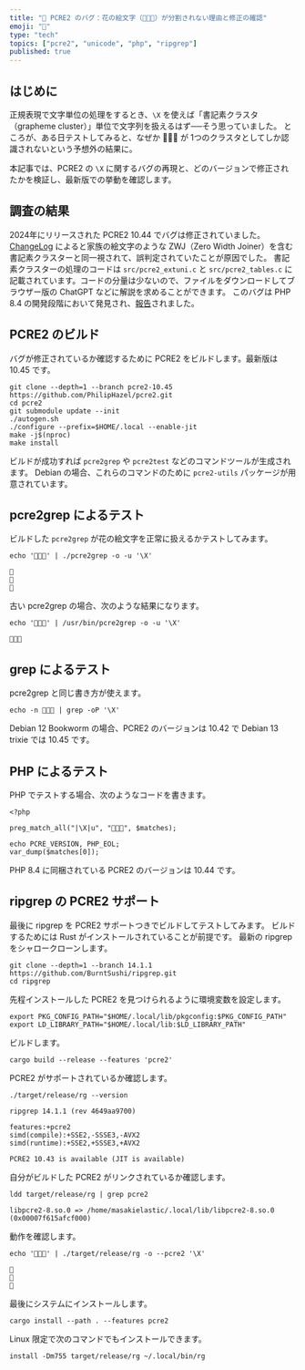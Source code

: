 ```yaml
---
title: "🐛 PCRE2 のバグ：花の絵文字（🌷🌹🌺）が分割されない理由と修正の確認"
emoji: "🐛"
type: "tech"
topics: ["pcre2", "unicode", "php", "ripgrep"]
published: true
---
```


はじめに
--------

正規表現で文字単位の処理をするとき、`\X` を使えば「書記素クラスタ（grapheme cluster）」単位で文字列を扱えるはず──そう思っていました。
ところが、ある日テストしてみると、なぜか 🌷🌹🌺 が 1つのクラスタとしてしか認識されないという予想外の結果に。

本記事では、PCRE2 の `\X` に関するバグの再現と、どのバージョンで修正されたかを検証し、最新版での挙動を確認します。

調査の結果
----------

2024年にリリースされた PCRE2 10.44 でバグは修正されていました。[ChangeLog](https://github.com/PCRE2Project/pcre2/blob/pcre2-10.44/ChangeLog) によると家族の絵文字のような ZWJ（Zero Width Joiner）を含む書記素クラスターと同一視されて、誤判定されていたことが原因でした。
書記素クラスターの処理のコードは `src/pcre2_extuni.c` と `src/pcre2_tables.c` に記載されています。コードの分量は少ないので、ファイルをダウンロードしてブラウザー版の ChatGPT などに解説を求めることができます。
このバグは PHP 8.4 の開発段階において発見され、[報告](https://github.com/PCRE2Project/pcre2/issues/410)されました。

PCRE2 のビルド
--------------

バグが修正されているか確認するために PCRE2 をビルドします。最新版は 10.45 です。

```
git clone --depth=1 --branch pcre2-10.45 https://github.com/PhilipHazel/pcre2.git
cd pcre2
git submodule update --init
./autogen.sh
./configure --prefix=$HOME/.local --enable-jit
make -j$(nproc)
make install
```

ビルドが成功すれば `pcre2grep` や `pcre2test` などのコマンドツールが生成されます。
Debian の場合、これらのコマンドのために `pcre2-utils` パッケージが用意されています。

pcre2grep によるテスト
----------------------

ビルドした `pcre2grep` が花の絵文字を正常に扱えるかテストしてみます。

```
echo '🌷🌹🌺' | ./pcre2grep -o -u '\X'
```

```
🌷
🌹
🌺
```

古い pcre2grep の場合、次のような結果になります。

```
echo '🌷🌹🌺' | /usr/bin/pcre2grep -o -u '\X'
```
```
🌷🌹🌺
```

grep によるテスト
----------------

pcre2grep と同じ書き方が使えます。

```
echo -n 🌷🌹🌺 | grep -oP '\X'
```

Debian 12 Bookworm の場合、PCRE2 のバージョンは 10.42 で Debian 13 trixie では 10.45 です。


PHP によるテスト
----------------

PHP でテストする場合、次のようなコードを書きます。

```
<?php

preg_match_all("|\X|u", "🌷🌹🌺", $matches);

echo PCRE_VERSION, PHP_EOL;
var_dump($matches[0]);
```

PHP 8.4 に同梱されている PCRE2 のバージョンは 10.44 です。


ripgrep の PCRE2 サポート
------------------------

最後に ripgrep を PCRE2 サポートつきでビルドしてテストしてみます。
ビルドするためには Rust がインストールされていることが前提です。
最新の ripgrep をシャロークローンします。

```
git clone --depth=1 --branch 14.1.1 https://github.com/BurntSushi/ripgrep.git
cd ripgrep
```

先程インストールした PCRE2 を見つけられるように環境変数を設定します。

```
export PKG_CONFIG_PATH="$HOME/.local/lib/pkgconfig:$PKG_CONFIG_PATH"
export LD_LIBRARY_PATH="$HOME/.local/lib:$LD_LIBRARY_PATH"

```

ビルドします。

```
cargo build --release --features 'pcre2'
```

PCRE2 がサポートされているか確認します。

```
./target/release/rg --version
```

```
ripgrep 14.1.1 (rev 4649aa9700)

features:+pcre2
simd(compile):+SSE2,-SSSE3,-AVX2
simd(runtime):+SSE2,+SSSE3,+AVX2

PCRE2 10.43 is available (JIT is available)
```

自分がビルドした PCRE2 がリンクされているか確認します。

```
ldd target/release/rg | grep pcre2
```

```
libpcre2-8.so.0 => /home/masakielastic/.local/lib/libpcre2-8.so.0 (0x00007f615afcf000)
```

動作を確認します。

```
echo '🌷🌹🌺' | ./target/release/rg -o --pcre2 '\X'

```
```
🌷
🌹
🌺
```

最後にシステムにインストールします。

```
cargo install --path . --features pcre2
```

Linux 限定で次のコマンドでもインストールできます。

```
install -Dm755 target/release/rg ~/.local/bin/rg
```

